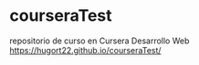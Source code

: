 # courseraTest
repositorio de curso en Cursera Desarrollo Web
 https://hugort22.github.io/courseraTest/
